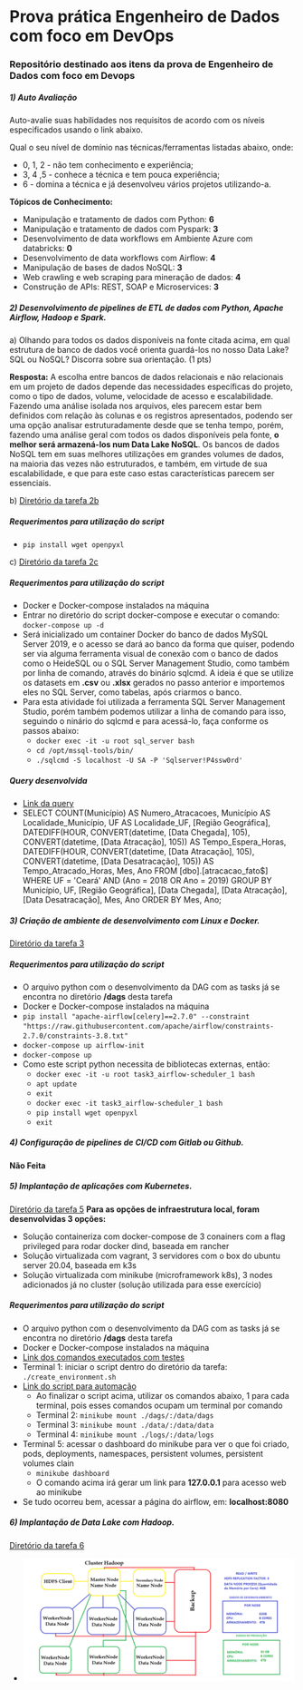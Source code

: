 # Prova prática Engenheiro de Dados com foco em DevOps

### Repositório destinado aos itens da prova de Engenheiro de Dados com foco em Devops

##### 1) Auto Avaliação 
Auto-avalie suas habilidades nos requisitos de acordo com os níveis especificados usando o
link abaixo.

Qual o seu nível de domínio nas técnicas/ferramentas listadas abaixo, onde:
* 0, 1, 2 - não tem conhecimento e experiência;
* 3, 4 ,5 - conhece a técnica e tem pouca experiência;
* 6 - domina a técnica e já desenvolveu vários projetos utilizando-a.

**Tópicos de Conhecimento:**
* Manipulação e tratamento de dados com Python: **6**
* Manipulação e tratamento de dados com Pyspark: **3**
* Desenvolvimento de data workflows em Ambiente Azure com databricks: **0**
* Desenvolvimento de data workflows com Airflow: **4**
* Manipulação de bases de dados NoSQL: **3**
* Web crawling e web scraping para mineração de dados: **4**
* Construção de APIs: REST, SOAP e Microservices: **3**

##### 2) Desenvolvimento de pipelines de ETL de dados com Python, Apache Airflow, Hadoop e Spark.

a) Olhando para todos os dados disponíveis na fonte citada acima, em qual
estrutura de banco de dados você orienta guardá-los no nosso Data Lake? SQL
ou NoSQL? Discorra sobre sua orientação. (1 pts)

**Resposta:** A escolha entre bancos de dados relacionais e não relacionais em um projeto de dados depende das 
necessidades específicas do projeto, como o tipo de dados, volume, velocidade de acesso e escalabilidade. 
Fazendo uma análise isolada nos arquivos, eles parecem estar bem definidos com relação às colunas e os registros apresentados,
podendo ser uma opção analisar estruturadamente desde que se tenha tempo, porém, fazendo uma análise geral com todos os dados disponíveis pela fonte, 
**o melhor será armazená-los num Data Lake NoSQL**. Os bancos de dados NoSQL tem em suas melhores utilizações em grandes
volumes de dados, na maioria das vezes  não estruturados, e também, em virtude de sua escalabilidade, e que para este caso 
estas características parecem ser essenciais.

b) [Diretório da tarefa 2b](https://github.com/tiagosouzatfs/prova_pratica_dataops/tree/main/task2/item_b)
##### Requerimentos para utilização do script
* `pip install wget openpyxl`

c) [Diretório da tarefa 2c](https://github.com/tiagosouzatfs/prova_pratica_dataops/tree/main/task2/item_c)
##### Requerimentos para utilização do script
* Docker e Docker-compose instalados na máquina
* Entrar no diretório do script docker-compose e executar o comando: `docker-compose up -d`
* Será inicializado um container Docker do banco de dados MySQL Server 2019, e o acesso se dará ao banco da forma que quiser, podendo ser via alguma ferramenta visual de conexão com o banco de dados como o HeideSQL ou o SQL Server Management Studio, como também por linha de comando, através do binário sqlcmd. A ideia é que se utilize os datasets em **.csv** ou **.xlsx** gerados no passo anterior e importemos eles no SQL Server, como tabelas, após criarmos o banco.
* Para esta atividade foi utilizada a ferramenta SQL Server Management Studio, porém também podemos utilizar a linha de comando para isso, seguindo o ninário do sqlcmd e para acessá-lo, faça conforme os passos abaixo:
  * `docker exec -it -u root sql_server bash`
  * `cd /opt/mssql-tools/bin/`
  * `./sqlcmd -S localhost -U SA -P 'Sqlserver!P4ssw0rd'`
##### Query desenvolvida
* [Link da query](https://github.com/tiagosouzatfs/prova_pratica_dataops/blob/main/task2/item_c/query_dataops.sql)
* SELECT COUNT(Município) AS Numero_Atracacoes, Município AS Localidade_Município, UF AS Localidade_UF, [Região Geográfica], DATEDIFF(HOUR, CONVERT(datetime, [Data Chegada], 105), CONVERT(datetime, [Data Atracação], 105)) AS Tempo_Espera_Horas, DATEDIFF(HOUR, CONVERT(datetime, [Data Atracação], 105), CONVERT(datetime, [Data Desatracação], 105)) AS Tempo_Atracado_Horas, Mes, Ano FROM [dbo].[atracacao_fato$] WHERE UF = 'Ceará' AND (Ano = 2018 OR Ano = 2019) GROUP BY Município, UF, [Região Geográfica], [Data Chegada], [Data Atracação], [Data Desatracação], Mes, Ano ORDER BY Mes, Ano;

##### 3) Criação de ambiente de desenvolvimento com Linux e Docker.
[Diretório da tarefa 3](https://github.com/tiagosouzatfs/prova_pratica_dataops/tree/main/task3)
##### Requerimentos para utilização do script
* O arquivo python com o desenvolvimento da DAG com as tasks já se encontra no diretório **/dags** desta tarefa
* Docker e Docker-compose instalados na máquina
* `pip install "apache-airflow[celery]==2.7.0" --constraint "https://raw.githubusercontent.com/apache/airflow/constraints-2.7.0/constraints-3.8.txt"`
* `docker-compose up airflow-init`
* `docker-compose up`
* Como este script python necessita de bibliotecas externas, então:
  * `docker exec -it -u root task3_airflow-scheduler_1 bash`
  * `apt update`
  * `exit`
  * `docker exec -it task3_airflow-scheduler_1 bash`
  * `pip install wget openpyxl`
  * `exit`

##### 4) Configuração de pipelines de CI/CD com Gitlab ou Github.
**Não Feita**

##### 5) Implantação de aplicações com Kubernetes.
[Diretório da tarefa 5](https://github.com/tiagosouzatfs/prova_pratica_dataops/tree/main/task5)
**Para as opções de infraestrutura local, foram desenvolvidas 3 opções:**
  * Solução containeriza com docker-compose de 3 conainers com a flag privileged para rodar docker dind, baseada em rancher
  * Solução virtualizada com vagrant, 3 servidores com o box do ubuntu server 20.04, baseada em k3s
  * Solução virtualizada com minikube (microframework k8s), 3 nodes adicionados já no cluster (solução utilizada para esse exercício)
##### Requerimentos para utilização do script
* O arquivo python com o desenvolvimento da DAG com as tasks já se encontra no diretório **/dags** desta tarefa
* Docker e Docker-compose instalados na máquina
* [Link dos comandos executados com testes](https://github.com/tiagosouzatfs/prova_pratica_dataops/blob/main/task5/comandos_utilizados.txt)
* Terminal 1: iniciar o script dentro do diretório da tarefa: `./create_environment.sh`
* [Link do script para automação](https://github.com/tiagosouzatfs/prova_pratica_dataops/blob/main/task5/create_environment.sh)
  * Ao finalizar o script acima, utilizar os comandos abaixo, 1 para cada terminal, pois esses comandos ocupam um terminal por comando
  * Terminal 2: `minikube mount ./dags/:/data/dags`
  * Terminal 3: `minikube mount ./data/:/data/data`
  * Terminal 4: `minikube mount ./logs/:/data/logs`
* Terminal 5: acessar o dashboard do minikube para ver o que foi criado, pods, deployments, namespaces, persistent volumes, persistent volumes clain
  * `minikube dashboard`
  * O comando acima irá gerar um link para **127.0.0.1** para acesso web ao minikube
* Se tudo ocorreu bem, acessar a página do airflow, em: **localhost:8080**

##### 6) Implantação de Data Lake com Hadoop.
[Diretório da tarefa 6](https://github.com/tiagosouzatfs/prova_pratica_dataops/tree/main/task6)
*  ![Cluster Hadoop](task6/cluster_hadoop.png)
